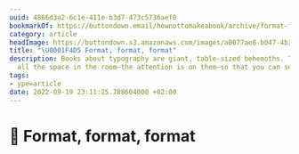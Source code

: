 ```yaml
---
uuid: 4866d3a2-6c1e-411e-b3d7-473c5736aef0
bookmarkOf: https://buttondown.email/hownottomakeabook/archive/format-format-format/
category: article
headImage: https://buttondown.s3.amazonaws.com/images/a0077ae8-b047-4b33-ac9c-480ba8bb1cea.jpg
title: "\U0001F4D5 Format, format, format"
description: Books about typography are giant, table-sized behemoths. They take up
  all the space in the room—the attention is on them—so that you can see the letters...
tags:
- ype=article
date: 2022-09-19 23:11:25.788604000 +02:00
---
```

# 📕 Format, format, format

